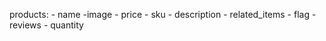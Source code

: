 products:
    - name
    -image
    - price
    - sku
    - description
    - related_items
    - flag
    - reviews
    - quantity